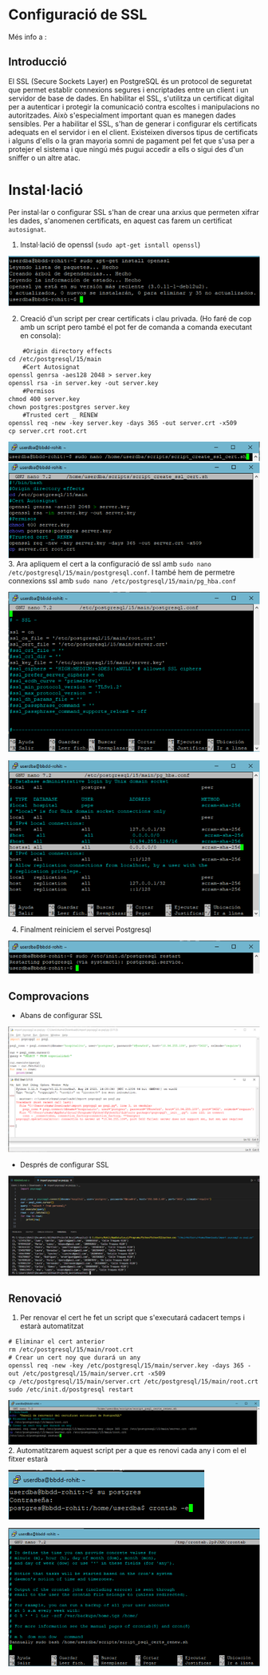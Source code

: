 # Configuració de SSL
Més info a : 
## Introducció

El SSL (Secure Sockets Layer) en PostgreSQL és un protocol de seguretat que permet establir connexions segures i encriptades entre un client i un servidor de base de dades. En habilitar el SSL, s'utilitza un certificat digital per a autenticar i protegir la comunicació contra escoltes i manipulacions no autoritzades. Això s'especialment important quan es manegen dades sensibles. Per a habilitar el SSL, s'han de generar i configurar els certificats adequats en el servidor i en el client. Existeixen diversos tipus de certificats i alguns d'ells o la gran mayoria somni de pagament pel fet que s'usa per a protejer el sistema i que ningú més pugui accedir a ells o sigui des d'un sniffer o un altre atac.

# Instal·lació

Per instal·lar o configurar SSL s'han de crear una arxius que permeten xifrar les dades, s'anomenen certificats, en aquest cas farem un certificat `autosignat`.

1. Instal·lació de openssl (`sudo apt-get isntall openssl`)

![alt text](../../images/ssl/install/1.png)

2. Creació d'un script per crear certificats i clau privada. (Ho faré de cop amb un script pero també el pot fer de comanda a comanda executant en consola):

```
    #Origin directory effects
cd /etc/postgresql/15/main
    #Cert Autosignat
openssl genrsa -aes128 2048 > server.key
openssl rsa -in server.key -out server.key
    #Permisos
chmod 400 server.key
chown postgres:postgres server.key
    #Trusted cert _ RENEW
openssl req -new -key server.key -days 365 -out server.crt -x509
cp server.crt root.crt
```
![alt text](../../images/ssl/install/2.1.png)
![alt text](../../images/ssl/install/2.2.png)
3. Ara apliquem el cert a la configuració de ssl amb `sudo nano /etc/postgresql/15/main/postgresql.conf`. I també hem de permetre connexions ssl amb `sudo nano /etc/postgresql/15/main/pg_hba.conf`

![alt text](../../images/ssl/install/3.png)

![alt text](../../images/ssl/install/5.png)

4. Finalment reiniciem el servei Postgresql

![alt text](../../images/ssl/install/4.png)


## Comprovacions

- Abans de configurar SSL

![alt text](../../images/ssl/sslEntry_ERR_No_SSL_Configured.png)

- Després de configurar SSL

![alt text](../../images/ssl/sslEntry_with_SSL.png)

## Renovació

1. Per renovar el cert he fet un script que s'executará cadacert temps i estarà automatitzat

```
# Eliminar el cert anterior
rm /etc/postgresql/15/main/root.crt
# Crear un cert noy que durará un any
openssl req -new -key /etc/postgresql/15/main/server.key -days 365 -out /etc/postgresql/15/main/server.crt -x509
cp /etc/postgresql/15/main/server.crt /etc/postgresql/15/main/root.crt
sudo /etc/init.d/postgresql restart

```
![alt text](../../images/ssl/renew/1.png)
2. Automatitzarem aquest script per a que es renovi cada any i com el el fitxer estarà  

![alt text](../../images/ssl/renew/2.png)

![alt text](../../images/ssl/renew/3.png)

